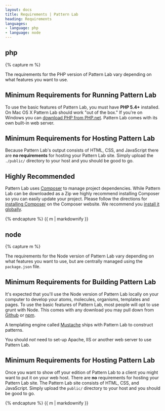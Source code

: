 ```yaml
---
layout: docs
title: Requirements | Pattern Lab
heading: Requirements
languages:
- language: php
- language: node
---
```


<!--- start php -->

<div class="tabs__panel" id="php">
<h2 class="language-title">php</h2>

{% capture m %}

The requirements for the PHP version of Pattern Lab vary depending on what features you want to use.

## Minimum Requirements for Running Pattern Lab

To use the basic features of Pattern Lab, you must have **PHP 5.4+** installed. On Mac OS X Pattern Lab should work "out of the box." If you're on Windows you can [download PHP from PHP.net](http://windows.php.net/download/). Pattern Lab comes with its own built-in web server.

## Minimum Requirements for Hosting Pattern Lab

Because Pattern Lab's output consists of HTML, CSS, and JavaScript there are **no requirements** for hosting your Pattern Lab site. Simply upload the `./public/` directory to your host and you should be good to go.

## Highly Recommended

Pattern Lab uses [Composer](https://getcomposer.org/) to manage project dependencies. While Pattern Lab can be downloaded as a Zip we highly recommend installing Composer so you can easily update your project. Please follow the directions for [installing Composer](https://getcomposer.org/doc/00-intro.md#installation-linux-unix-osx) on the Composer website. We recommend you [install it globally](https://getcomposer.org/doc/00-intro.md#globally).

{% endcapture %}
{{ m | markdownify }}

</div>

<!--- end php -->


<!--- start node-->

<div class="tabs__panel" id="node">
<h2 class="language-title">node</h2>

{% capture m %}


The requirements for the Node version of Pattern Lab vary depending on what features you want to use, but are centrally managed using the `package.json` file.

## Minimum Requirements for Building Pattern Lab

It's expected that you'll use the Node version of Pattern Lab locally on your computer to develop your atoms, molecules, organisms, templates and pages. To use the basic features of Pattern Lab, most people will opt to use grunt with Node. This comes with any download you may pull down from [Github](https://github.com/pattern-lab/patternlab-node) or [npm](https://www.npmjs.com/package/patternlab-node).

A templating engine called [Mustache](https://github.com/janl/mustache.js/) ships with Pattern Lab to construct patterns.

You should _not_ need to set-up Apache, IIS or another web server to use Pattern Lab.

## Minimum Requirements for Hosting Pattern Lab

Once you want to show off your edition of Pattern Lab to a client you might want to put it on your web host. There are **no** requirements for hosting your Pattern Lab site. The Pattern Lab site consists of HTML, CSS, and JavaScript. Simply upload the `public/` directory to your host and you should be good to go.

{% endcapture %}
{{ m | markdownify }}

</div>
<!--- end node -->

